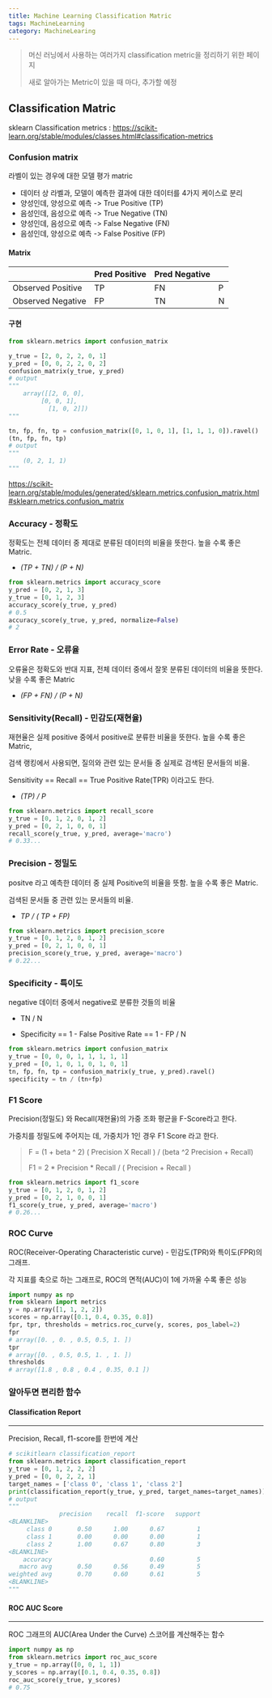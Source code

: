 ```yaml
---
title: Machine Learning Classification Matric
tags: MachineLearning
category: MachineLearing
---
```


>  머신 러닝에서 사용하는 여러가지 classification metric을  정리하기 위한 페이지
>
> 새로 알아가는 Metric이 있을 때 마다, 추가할 예정



## Classification Matric 

sklearn Classification metrics : https://scikit-learn.org/stable/modules/classes.html#classification-metrics



### Confusion matrix

라벨이 있는 경우에 대한 모델 평가 matric

* 데이터 상 라벨과, 모델이 예측한 결과에 대한 데이터를 4가지 케이스로 분리
* 양성인데, 양성으로 예측 -> True Positive (TP)
* 음성인데, 음성으로 예측 -> True Negative (TN)
* 양성인데, 음성으로 예측 -> False Negative (FN)
* 음성인데, 양성으로 예측 -> False Positive (FP)

#### Matrix

|                   | Pred Positive | Pred Negative |      |
| ----------------- | ------------- | ------------- | ---- |
| Observed Positive | TP            | FN            | P    |
| Observed Negative | FP            | TN            | N    |

#### 구현

```python
from sklearn.metrics import confusion_matrix

y_true = [2, 0, 2, 2, 0, 1]
y_pred = [0, 0, 2, 2, 0, 2]
confusion_matrix(y_true, y_pred)
# output
"""
	array([[2, 0, 0],
  	     [0, 0, 1],
    	   [1, 0, 2]])
"""

tn, fp, fn, tp = confusion_matrix([0, 1, 0, 1], [1, 1, 1, 0]).ravel()
(tn, fp, fn, tp)
# output
"""
	(0, 2, 1, 1)
"""

```

https://scikit-learn.org/stable/modules/generated/sklearn.metrics.confusion_matrix.html#sklearn.metrics.confusion_matrix



### Accuracy - 정확도

정확도는 전체 데이터 중 제대로 분류된 데이터의 비율을 뜻한다. 높을 수록 좋은 Matric.

* *(TP + TN) / (P + N)*

```python
from sklearn.metrics import accuracy_score
y_pred = [0, 2, 1, 3]
y_true = [0, 1, 2, 3]
accuracy_score(y_true, y_pred)
# 0.5
accuracy_score(y_true, y_pred, normalize=False)
# 2
```



### Error Rate - 오류율

오류율은 정확도와 반대 지표, 전체 데이터 중에서 잘못 분류된 데이터의 비율을 뜻한다. 낮을 수록 좋은 Matric

* *(FP + FN) / (P + N)*


### Sensitivity(Recall) - 민감도(재현율)

재현율은 실제 positive 중에서 positive로 분류한 비율을 뜻한다. 높을 수록 좋은 Matric, 

검색 랭킹에서 사용되면, 질의와 관련 있는 문서들 중 실제로 검색된 문서들의 비율.

Sensitivity == Recall == True Positive Rate(TPR) 이라고도 한다.

* *(TP) / P*

```python
from sklearn.metrics import recall_score
y_true = [0, 1, 2, 0, 1, 2]
y_pred = [0, 2, 1, 0, 0, 1]
recall_score(y_true, y_pred, average='macro')
# 0.33...
```



### Precision - 정밀도

positve 라고 예측한 데이터 중 실제 Positive의 비율을 뜻함. 높을 수록 좋은 Matric.

검색된 문서들 중 관련 있는 문서들의 비율.

* *TP / ( TP + FP)*

```python
from sklearn.metrics import precision_score
y_true = [0, 1, 2, 0, 1, 2]
y_pred = [0, 2, 1, 0, 0, 1]
precision_score(y_true, y_pred, average='macro')
# 0.22...
```



### Specificity - 특이도

negative 데이터 중에서 negative로 분류한 것들의 비율

* TN / N

* Specificity == 1 - False Positive Rate == 1 - FP / N

```python
from sklearn.metrics import confusion_matrix
y_true = [0, 0, 0, 1, 1, 1, 1, 1]
y_pred = [0, 1, 0, 1, 0, 1, 0, 1]
tn, fp, fn, tp = confusion_matrix(y_true, y_pred).ravel()
specificity = tn / (tn+fp)
```



### F1 Score

Precision(정밀도) 와 Recall(재현율)의 가중 조화 평균을 F-Score라고 한다.

가중치를 정밀도에 주어지는 데, 가중치가 1인 경우 F1 Score 라고 한다.

> F = (1 + beta ^ 2) ( Precision X Recall ) / (beta ^2 Precision + Recall)
>
>  F1 = 2 * Precision * Recall / ( Precision + Recall )

```python
from sklearn.metrics import f1_score
y_true = [0, 1, 2, 0, 1, 2]
y_pred = [0, 2, 1, 0, 0, 1]
f1_score(y_true, y_pred, average='macro')
# 0.26...
```



### ROC Curve

ROC(Receiver-Operating Characteristic curve) - 민감도(TPR)와 특이도(FPR)의 그래프.

각 지표를 축으로 하는 그래프로, ROC의 면적(AUC)이 1에 가까울 수록 좋은 성능

```python
import numpy as np
from sklearn import metrics
y = np.array([1, 1, 2, 2])
scores = np.array([0.1, 0.4, 0.35, 0.8])
fpr, tpr, thresholds = metrics.roc_curve(y, scores, pos_label=2)
fpr
# array([0. , 0. , 0.5, 0.5, 1. ])
tpr
# array([0. , 0.5, 0.5, 1. , 1. ])
thresholds
# array([1.8 , 0.8 , 0.4 , 0.35, 0.1 ])
```





### 알아두면 편리한 함수

#### Classification Report

------

Precision, Recall, f1-score를 한번에 계산

```python
# scikitlearn classification_report
from sklearn.metrics import classification_report
y_true = [0, 1, 2, 2, 2]
y_pred = [0, 0, 2, 2, 1]
target_names = ['class 0', 'class 1', 'class 2']
print(classification_report(y_true, y_pred, target_names=target_names))
# output
"""
              precision    recall  f1-score   support
<BLANKLINE>
     class 0       0.50      1.00      0.67         1
     class 1       0.00      0.00      0.00         1
     class 2       1.00      0.67      0.80         3
<BLANKLINE>
    accuracy                           0.60         5
   macro avg       0.50      0.56      0.49         5
weighted avg       0.70      0.60      0.61         5
<BLANKLINE>
"""
```



#### ROC AUC Score

------

ROC 그래프의 AUC(Area Under the Curve) 스코어를 계산해주는 함수

```python
import numpy as np
from sklearn.metrics import roc_auc_score
y_true = np.array([0, 0, 1, 1])
y_scores = np.array([0.1, 0.4, 0.35, 0.8])
roc_auc_score(y_true, y_scores)
# 0.75
```

